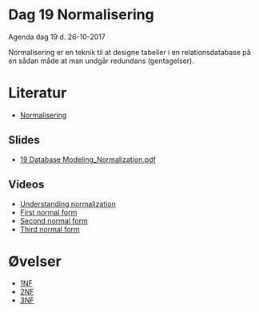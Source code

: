 # Dag 19 Normalisering
Agenda dag 19 d. 26-10-2017

Normalisering er en teknik til at designe tabeller i en relationsdatabase på en sådan måde at man undgår redundans (gentagelser).

# Literatur
* [Normalisering](https://docs.google.com/document/d/e/2PACX-1vS5A34jXa-Qy0HY7b4hAXqbswLpMWyQoOuFJY1WM8PZysKywwXECtj89Xv0lDv_f58K_BdD1yogvWOI/pub)

## Slides
* [19 Database Modeling_Normalization.pdf](https://github.com/dat17v1/19_normalisering/blob/master/19%20Database%20Modeling_%20Normalization.pdf)

## Videos
* [Understanding normalization](https://www.lynda.com/Programming-Foundations-tutorials/Understanding-normalization/412845/438436-4.html?autoplay=true)
* [First normal form](https://www.lynda.com/Programming-Foundations-tutorials/First-normal-form/412845/438437-4.html?autoplay=true)
* [Second normal form](https://www.lynda.com/Programming-Foundations-tutorials/Second-normal-form/412845/438438-4.html?autoplay=true)
* [Third normal form](https://www.lynda.com/Programming-Foundations-tutorials/Third-normal-form/412845/438439-4.html?autoplay=true)

# Øvelser
* [1NF](https://docs.google.com/document/d/e/2PACX-1vQKkB_uHP2twOR4gUGeph0I1pOHBTOOBVfWsyY_a9fMLOOJtCNT2MfZDkZ9uyMPIe6sx8xhF37FK4Zq/pub)
* [2NF]()
* [3NF]()

